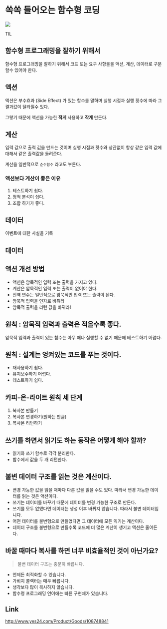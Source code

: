 # 쏙쏙 들어오는 함수형 코딩

![](https://img1.daumcdn.net/thumb/R800x0/?scode=mtistory2&fname=https%3A%2F%2Fblog.kakaocdn.net%2Fdn%2Fcawdhc%2Fbtrz8ulSM1C%2FmJ5LPTZmcXWhT7kpwrA6Y0%2Fimg.png)

TIL

## 함수형 프로그래밍을 잘하기 위해서

함수형 프로그래밍을 잘하기 위해서 코드 또는 요구 사항을을 액션, 계산, 데이터로 구분할수 있어야 한다.

## 액션

액션은 부수효과 (Side Effect) 가 있는 함수를 말하며 실행 시점과 실행 횟수에 따라 그 결과값이 달라질수 있다.

그렇기 때문에 액션을 가능한 __적게__ 사용하고 __작게__ 만든다.

## 계산

입력 값으로 출력 깂을 만드는 것이며 실행 시점과 횟수와 상관없이 항상 같은 입력 값에 대해서 같은 출력값을 돌려준다.

계산을 일반적으로 `순수함수` 라고도 부른다.

### 액션보다 계산이 좋은 이유

1. 테스트하기 쉽다.
2. 정적 분석이 쉽다.
3. 조합 하기가 좋다.

## 데이터

이벤트에 대한 사실을 기록

## 데이터

## 액션 개선 방법

- 액션은 암묵적인 입력 또는 출력을 가지고 있다.
- 계산은 암묵적인 입력 또는 출력이 없어야 한다.
- 전역 변수는 일반적으로 암묵적인 입력 또는 출력이 된다.
- 암묵적 입력을 인자로 바꿔라
- 암묵적 출력을 리턴 값을 바꿔라!

## 원칙 : 암묵적 입력과 출력은 적을수록 좋다.

암묵적 입력과 출력이 있는 함수는 아무 때나 실행할 수 없기 때문에 테스트하기 어렵다.

## 원칙 : 설계는 엉켜있는 코드를 푸는 것이다.

- 재사용하기 쉽다.
- 유지보수하기 어렵다.
- 테스트하기 쉽다.

## 카피-온-라이트 원칙 세 단계

1. 복사본 만들기
2. 복사본 변경하기(원하는 만큼)
3. 복사본 리턴하기

## 쓰기를 하면서 읽기도 하는 동작은 어떻게 해야 할까?

- 읽기와 쓰기 함수로 각각 분리한다.
- 함수에서 값을 두 개 리턴한다.

## 불변 데이터 구조를 읽는 것은 계산이다.

- 변경 가능한 값을 읽을 때마다 다른 값을 읽을 수도 있다. 따라서 변경 가능한 데이터를 읽는 것은 액션이다.
- 쓰기는 데이터를 바꾸기 때문에 데이터를 변경 가능한 구조로 만든다.
- 쓰기를 모두 없앴다면 데이터는 생성 이후 바뀌지 않습니다. 따라서 불변 데이터입니다.
- 어떤 데이터를 불변형으로 만들었다면 그 데이터에 모든 익기는 계산이다.
- 데이터 구조를 불변형으로 만들수록 코드에 더 많은 계산이 생기고 액션은 줄어든다.

## 바꿀 때마다 복사를 하면 너무 비효율적인 것이 아닌가요?

> 불변 데이터 구조는 충분히 빠릅니다.

- 언제든 최적화할 수 있습니다.
- 가비지 콜렉터는 매우 빠릅니다.
- 생각보다 많이 복사하지 않습니다.
- 함수령 프로그래밍 언어에는 빠른 구현체가 있습니다.

## Link

http://www.yes24.com/Product/Goods/108748841

